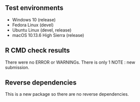 
## Test environments

* Windows 10 (release)
* Fedora Linux (devel)
* Ubuntu Linux (devel, release)
* macOS 10.13.6 High Sierra (release)

## R CMD check results
There were no ERROR or WARNINGs. 
There is only 1 NOTE : new submission.

## Reverse dependencies
This is a new package so there are no reverse dependencies.

